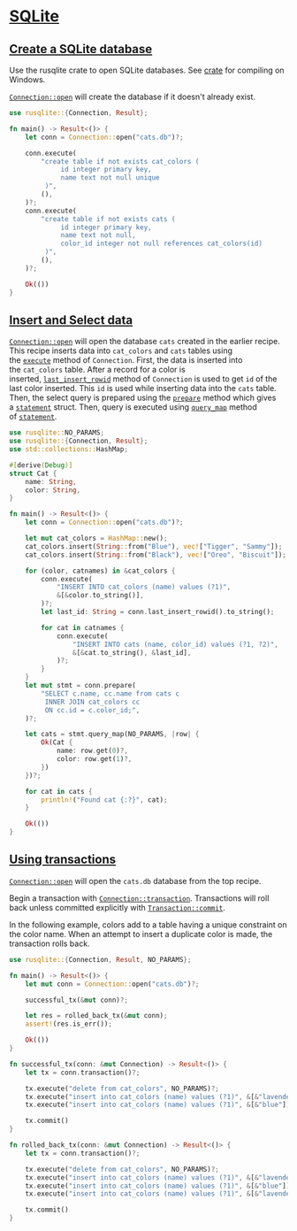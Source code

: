 # [SQLite](https://rustwiki.org/en/rust-cookbook/database/sqlite.html#sqlite)

## [Create a SQLite database](https://rustwiki.org/en/rust-cookbook/database/sqlite.html#create-a-sqlite-database)

Use the rusqlite crate to open SQLite databases. See [crate](https://crates.io/crates/rusqlite) for compiling on Windows.

[`Connection::open`](https://docs.rs/rusqlite/*/rusqlite/struct.Connection.html#method.open) will create the database if it doesn't already exist.

```rust
use rusqlite::{Connection, Result};

fn main() -> Result<()> {
    let conn = Connection::open("cats.db")?;

    conn.execute(
        "create table if not exists cat_colors (
             id integer primary key,
             name text not null unique
         )",
        (),
    )?;
    conn.execute(
        "create table if not exists cats (
             id integer primary key,
             name text not null,
             color_id integer not null references cat_colors(id)
         )",
        (),
    )?;

    Ok(())
}
```

## [Insert and Select data](https://rustwiki.org/en/rust-cookbook/database/sqlite.html#insert-and-select-data)

[`Connection::open`](https://docs.rs/rusqlite/*/rusqlite/struct.Connection.html#method.open) will open the database `cats` created in the earlier recipe. This recipe inserts data into `cat_colors` and `cats` tables using the [`execute`](https://docs.rs/rusqlite/*/rusqlite/struct.Connection.html#method.execute) method of `Connection`. First, the data is inserted into the `cat_colors` table. After a record for a color is inserted, [`last_insert_rowid`](https://docs.rs/rusqlite/*/rusqlite/struct.Connection.html#method.last_insert_rowid) method of `Connection` is used to get `id` of the last color inserted. This `id` is used while inserting data into the `cats` table. Then, the select query is prepared using the [`prepare`](https://docs.rs/rusqlite/*/rusqlite/struct.Connection.html#method.prepare) method which gives a [`statement`](https://docs.rs/rusqlite/*/rusqlite/struct.Statement.html) struct. Then, query is executed using [`query_map`](https://docs.rs/rusqlite/*/rusqlite/struct.Statement.html#method.query_map) method of [`statement`](https://docs.rs/rusqlite/*/rusqlite/struct.Statement.html).

```rust
use rusqlite::NO_PARAMS;
use rusqlite::{Connection, Result};
use std::collections::HashMap;

#[derive(Debug)]
struct Cat {
    name: String,
    color: String,
}

fn main() -> Result<()> {
    let conn = Connection::open("cats.db")?;

    let mut cat_colors = HashMap::new();
    cat_colors.insert(String::from("Blue"), vec!["Tigger", "Sammy"]);
    cat_colors.insert(String::from("Black"), vec!["Oreo", "Biscuit"]);

    for (color, catnames) in &cat_colors {
        conn.execute(
            "INSERT INTO cat_colors (name) values (?1)",
            &[&color.to_string()],
        )?;
        let last_id: String = conn.last_insert_rowid().to_string();

        for cat in catnames {
            conn.execute(
                "INSERT INTO cats (name, color_id) values (?1, ?2)",
                &[&cat.to_string(), &last_id],
            )?;
        }
    }
    let mut stmt = conn.prepare(
        "SELECT c.name, cc.name from cats c
         INNER JOIN cat_colors cc
         ON cc.id = c.color_id;",
    )?;

    let cats = stmt.query_map(NO_PARAMS, |row| {
        Ok(Cat {
            name: row.get(0)?,
            color: row.get(1)?,
        })
    })?;

    for cat in cats {
        println!("Found cat {:?}", cat);
    }

    Ok(())
}
```

## [Using transactions](https://rustwiki.org/en/rust-cookbook/database/sqlite.html#using-transactions)

[`Connection::open`](https://docs.rs/rusqlite/*/rusqlite/struct.Connection.html#method.open) will open the `cats.db` database from the top recipe.

Begin a transaction with [`Connection::transaction`](https://docs.rs/rusqlite/*/rusqlite/struct.Connection.html#method.transaction). Transactions will roll back unless committed explicitly with [`Transaction::commit`](https://docs.rs/rusqlite/*/rusqlite/struct.Transaction.html#method.commit).

In the following example, colors add to a table having a unique constraint on the color name. When an attempt to insert a duplicate color is made, the transaction rolls back.

```rust
use rusqlite::{Connection, Result, NO_PARAMS};

fn main() -> Result<()> {
    let mut conn = Connection::open("cats.db")?;

    successful_tx(&mut conn)?;

    let res = rolled_back_tx(&mut conn);
    assert!(res.is_err());

    Ok(())
}

fn successful_tx(conn: &mut Connection) -> Result<()> {
    let tx = conn.transaction()?;

    tx.execute("delete from cat_colors", NO_PARAMS)?;
    tx.execute("insert into cat_colors (name) values (?1)", &[&"lavender"])?;
    tx.execute("insert into cat_colors (name) values (?1)", &[&"blue"])?;

    tx.commit()
}

fn rolled_back_tx(conn: &mut Connection) -> Result<()> {
    let tx = conn.transaction()?;

    tx.execute("delete from cat_colors", NO_PARAMS)?;
    tx.execute("insert into cat_colors (name) values (?1)", &[&"lavender"])?;
    tx.execute("insert into cat_colors (name) values (?1)", &[&"blue"])?;
    tx.execute("insert into cat_colors (name) values (?1)", &[&"lavender"])?;

    tx.commit()
}
```